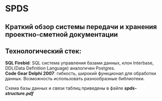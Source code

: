 # SPDS
## Краткий обзор системы передачи и хранения проектно-сметной документации
## Технологический стек:  
__SQL Firebid__: SQL система управления базами данных, клон Interbase, DDL(Data Definition Language) аналогичен Postgres.   
__Code Gear Delphi 2007__: гибкость, широкий функционал для обработки данных. Возможность использовать разнообразные библиотеки.    

Схема базы данных и связи таблиц приведены в файле ___spds-structure.pdf___

